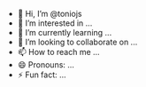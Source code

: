 - 👋 Hi, I’m @toniojs
- 👀 I’m interested in ...
- 🌱 I’m currently learning ...
- 💞️ I’m looking to collaborate on ...
- 📫 How to reach me ...
- 😄 Pronouns: ...
- ⚡ Fun fact: ...

<!---
toniojs/toniojs is a ✨ special ✨ repository because its `README.md` (this file) appears on your GitHub profile.
You can click the Preview link to take a look at your changes.
--->
